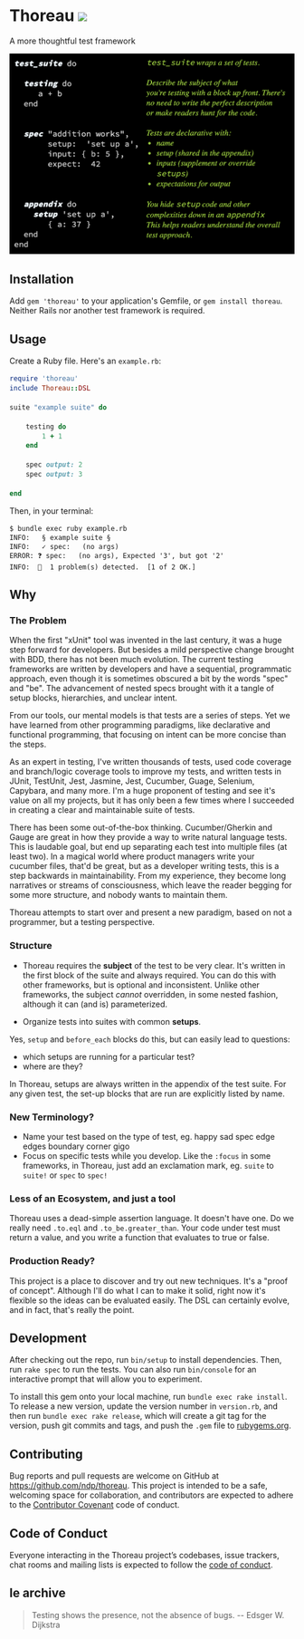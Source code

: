 # Thoreau  <img src='https://travis-ci.org/ndp/thoreau.svg?branch=master' />

A more thoughtful test framework

![alt text](docs/thoreau-sample-annotated.png "Example test case using Thoreau")

## Installation

Add `gem 'thoreau'` to your application's Gemfile, or `gem install thoreau`. Neither Rails nor another test framework is required.

## Usage

Create a Ruby file. Here's an `example.rb`:

```ruby
require 'thoreau'
include Thoreau::DSL

suite "example suite" do
    
    testing do
        1 + 1
    end

    spec output: 2
    spec output: 3

end
```
Then, in your terminal:
```shell
$ bundle exec ruby example.rb 
INFO:   § example suite §
INFO:   ✓ spec:   (no args)
ERROR: ❓ spec:   (no args), Expected '3', but got '2'
INFO:  🛑  1 problem(s) detected.  [1 of 2 OK.]
```

## Why

### The Problem

When the first "xUnit" tool was invented in the last century, it was a huge step forward for developers. But besides a mild perspective
change brought with BDD, there has not been much evolution. The current testing frameworks are written by
developers and have a sequential, programmatic approach, even though it is sometimes obscured a bit by the words "spec"
and "be". The advancement of nested specs brought with it a tangle of setup blocks, hierarchies, and unclear intent.

From our tools, our mental models is that tests are a series of steps. Yet we have learned from other programming paradigms, like
declarative and functional programming, that focusing on intent can be more concise than the steps.

As an expert in testing, I've written thousands of tests, used code coverage and branch/logic coverage tools to improve
my tests, and written tests in JUnit, TestUnit, Jest, Jasmine, Jest, Cucumber, Guage, Selenium, Capybara, and many more.
I'm a huge proponent of testing and see it's value on all my projects, but it has only been a few times where I succeeded in creating a clear and maintainable suite of tests.

There has been some out-of-the-box thinking. Cucumber/Gherkin and Gauge are great in how they provide a way to write natural language tests. This is laudable goal,
but end up separating each test into multiple files (at least two). In a magical world where product managers write your
cucumber files, that'd be great, but as a developer writing tests, this is a step backwards in maintainability. From my
experience, they become long narratives or streams of consciousness, which leave the reader begging for some more
structure, and nobody wants to maintain them.

Thoreau attempts to start over and present a new paradigm, based on not a programmer, but a testing perspective.

### Structure

* Thoreau requires the **subject** of the test to be very clear. It's written in the first block of the suite and always
  required. You can do this with other frameworks, but is optional and inconsistent. Unlike other frameworks, the
  subject _cannot_ overridden, in some nested fashion, although it can (and is) parameterized.

* Organize tests into suites with common **setups**.

Yes, `setup` and `before_each` blocks do this, but can easily lead to questions:

- which setups are running for a particular test?
- where are they?

In Thoreau, setups are always written in the appendix of the test suite. For any given test, the set-up blocks that are
run are explicitly listed by name.

### New Terminology?

* Name your test based on the type of test, eg. happy sad spec edge edges boundary corner gigo
* Focus on specific tests while you develop. Like the `:focus` in some frameworks, in Thoreau, just add an exclamation
  mark, eg. `suite` to `suite!` or `spec` to `spec!`

### Less of an Ecosystem, and just a tool

Thoreau uses a dead-simple assertion language. It doesn't have one. Do we really need `.to.eql` and `.to_be.greater_than`.
  Your code under test must return a value, and you write a function that evaluates to true or false.

### Production Ready?

This project is a place to discover and try out new techniques. It's a "proof of concept". Although I'll do what I can
to make it solid, right now it's flexible so the ideas can be evaluated easily. The DSL can certainly evolve, and in
fact, that's really the point.

## Development

After checking out the repo, run `bin/setup` to install dependencies. Then, run `rake spec` to run the tests. You can
also run `bin/console` for an interactive prompt that will allow you to experiment.

To install this gem onto your local machine, run `bundle exec rake install`. To release a new version, update the
version number in `version.rb`, and then run `bundle exec rake release`, which will create a git tag for the version,
push git commits and tags, and push the `.gem` file to [rubygems.org](https://rubygems.org).

## Contributing

Bug reports and pull requests are welcome on GitHub at https://github.com/ndp/thoreau. This project is intended to be a
safe, welcoming space for collaboration, and contributors are expected to adhere to
the [Contributor Covenant](http://contributor-covenant.org) code of conduct.

## Code of Conduct

Everyone interacting in the Thoreau project’s codebases, issue trackers, chat rooms and mailing lists is expected to
follow the [code of conduct](https://github.com/ndp/thoreau/blob/master/CODE_OF_CONDUCT.md).


## le archive

> Testing shows the presence, not the absence of bugs. -- Edsger W. Dijkstra
